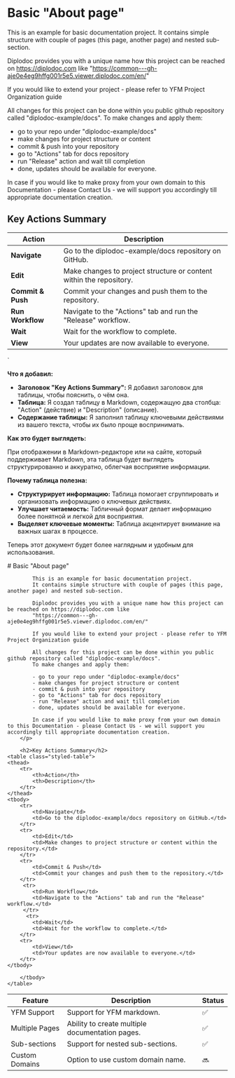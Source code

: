 # Basic "About page"

This is an example for basic documentation project.
It contains simple structure with couple of pages (this page, another page) and nested sub-section.

Diplodoc provides you with a unique name how this project can be reached on https://diplodoc.com like
"https://common---gh-aje0e4eg9hffg001r5e5.viewer.diplodoc.com/en/"

If you would like to extend your project - please refer to YFM Project Organization guide

All changes for this project can be done within you public github repository called "diplodoc-example/docs".
To make changes and apply them:

- go to your repo under "diplodoc-example/docs"
- make changes for project structure or content
- commit & push into your repository
- go to "Actions" tab for docs repository
- run "Release" action and wait till completion
- done, updates should be available for everyone.

In case if you would like to make proxy from your own domain to this Documentation - please Contact Us - we will support you accordingly till appropriate documentation creation.

## Key Actions Summary

| Action | Description |
|---|---|
| **Navigate** | Go to the diplodoc-example/docs repository on GitHub. |
| **Edit** | Make changes to project structure or content within the repository. |
| **Commit & Push** | Commit your changes and push them to the repository. |
| **Run Workflow** | Navigate to the "Actions" tab and run the "Release" workflow. |
| **Wait** | Wait for the workflow to complete. |
| **View** | Your updates are now available to everyone. |
`

**Что я добавил:**

*   **Заголовок "Key Actions Summary":**  Я добавил заголовок для таблицы, чтобы пояснить, о чём она.
*   **Таблица:** Я создал таблицу в Markdown, содержащую два столбца: "Action" (действие) и "Description" (описание).
*   **Содержание таблицы:** Я заполнил таблицу ключевыми действиями из вашего текста, чтобы их было проще воспринимать.

**Как это будет выглядеть:**

При отображении в Markdown-редакторе или на сайте, который поддерживает Markdown, эта таблица будет выглядеть структурированно и аккуратно, облегчая восприятие информации.

**Почему таблица полезна:**

*   **Структурирует информацию:** Таблица помогает сгруппировать и организовать информацию о ключевых действиях.
*   **Улучшает читаемость:** Табличный формат делает информацию более понятной и легкой для восприятия.
*   **Выделяет ключевые моменты:** Таблица акцентирует внимание на важных шагах в процессе.

Теперь этот документ будет более наглядным и удобным для использования.

<!DOCTYPE html>
<html lang="ru">
<head>
    <meta charset="utf-8">
    <meta name="viewport" content="width=device-width, initial-scale=1.0">
    <title>Documentation Project Template</title>
    <link type="text/css" rel="stylesheet" href="../app.client.css">
    <script>
        const events = new EventSource("/events");
        events.addEventListener("reload", function (e) {
            window.location.reload();
        });
    </script>
     <link rel="stylesheet" href="styles.css">
</head>
<body class="yc-root yc-root_theme_light">
    <div id="root">
        <p>
           # Basic "About page"

            This is an example for basic documentation project.
            It contains simple structure with couple of pages (this page, another page) and nested sub-section.

            Diplodoc provides you with a unique name how this project can be reached on https://diplodoc.com like
            "https://common---gh-aje0e4eg9hffg001r5e5.viewer.diplodoc.com/en/"

            If you would like to extend your project - please refer to YFM Project Organization guide

            All changes for this project can be done within you public github repository called "diplodoc-example/docs".
            To make changes and apply them:

            - go to your repo under "diplodoc-example/docs"
            - make changes for project structure or content
            - commit & push into your repository
            - go to "Actions" tab for docs repository
            - run "Release" action and wait till completion
            - done, updates should be available for everyone.

            In case if you would like to make proxy from your own domain to this Documentation - please Contact Us - we will support you accordingly till appropriate documentation creation.
        </p>

        <h2>Key Actions Summary</h2>
    <table class="styled-table">
    <thead>
        <tr>
            <th>Action</th>
            <th>Description</th>
        </tr>
    </thead>
    <tbody>
        <tr>
            <td>Navigate</td>
            <td>Go to the diplodoc-example/docs repository on GitHub.</td>
        </tr>
        <tr>
            <td>Edit</td>
            <td>Make changes to project structure or content within the repository.</td>
        </tr>
        <tr>
            <td>Commit & Push</td>
            <td>Commit your changes and push them to the repository.</td>
        </tr>
         <tr>
            <td>Run Workflow</td>
            <td>Navigate to the "Actions" tab and run the "Release" workflow.</td>
         </tr>
          <tr>
            <td>Wait</td>
            <td>Wait for the workflow to complete.</td>
        </tr>
        <tr>
            <td>View</td>
            <td>Your updates are now available to everyone.</td>
        </tr>
    </tbody>
</table>
    <table class="styled-table" >
        <thead>
            <tr>
                <th>Feature</th>
                <th>Description</th>
                <th>Status</th>
            </tr>
        </thead>
        <tbody>
            <tr>
                <td>YFM Support</td>
                <td>Support for YFM markdown.</td>
                <td>✅</td>
            </tr>
            <tr>
                <td>Multiple Pages</td>
                <td>Ability to create multiple documentation pages.</td>
                <td>✅</td>
            </tr>
              <tr>
                <td>Sub-sections</td>
                <td>Support for nested sub-sections.</td>
                <td>✅</td>
            </tr>
           <tr>
                <td>Custom Domains</td>
                <td>Option to use custom domain name.</td>
<td>🔜</td>
            </tr>

        </tbody>
    </table>
</div>
    <script type="application/javascript">
        window.STATIC_CONTENT = false
        window.DATA = {"data":{"leading":true,"toc":{"title":"Documentation Project Template","href":"index.html","items":[{"name":"About","href":"about.html","id":"About-0-0.569817454873452"},{"name":"Additional page","href":"page.html","id":"Additional page-1-0.04732388270643084"},{"name":"Another page","href":"anotherpage.html","id":"Another page-2-0.48827801702534135"},{"name":"Sub-Section","items":[{"name":"Content page under sub-section","href":"sub-section/content.html","id":"Content page under sub-section-0-0.21309824865677007"}],"id":"Sub-Section-3-0.8988413321656985"}],"base":"en"},"data":{"title":"Documentation Template","links":[{"title":"About","href":"about.html"},{"title":"Diplodoc page on index page","href":"page.html"},{"title":"YFM Structure on index page","href":"anotherpage.html"},{"title":"Sub-section on index page","href":"sub-section/"}]},"meta":{"style":[],"script":[]}},"router":{"pathname":"index.html"},"lang":"ru"};
    </script>
    <script type="application/javascript" src="../app.client.js"></script>
</body>
</html>